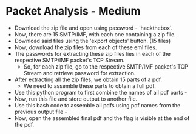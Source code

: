 # Packet Analysis - Medium
- Download the zip file and open using password - 'hackthebox'.
- Now, there are 15 SMTP/IMF, with each one containing a zip file.
- Download said files using the 'export objects' button. (15 files)
- Now, download the zip files from each of these eml files.
- The passwords for extracting these zip files lies in each of the respective SMTP/IMF packet's TCP Stream.
  - So, for each zip file, go to the respective SMTP/IMF packet's TCP Stream and retrieve password for extraction.
- After extracting all the zip files, we obtain 15 parts of a pdf.
  - We need to assemble these parts to obtain a full pdf.
- Use this python program to first combine the names of all pdf parts -
- Now, run this file and store output to another file.
- Use this bash code to assemble all pdfs using pdf names from the previous output file -
- Now, open the assembled final pdf and the flag is visible at the end of the pdf.
